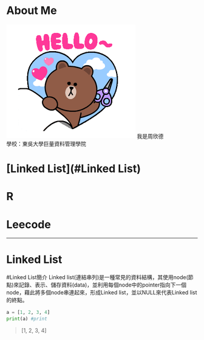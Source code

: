# About Me
<img src='tenor.gif'>
我是周欣德</br>
學校：東吳大學巨量資料管理學院


# [Linked List](#Linked List)  
# R
# Leecode 
----------
# **Linked List**
#Linked List簡介
Linked list(連結串列)是一種常見的資料結構，其使用node(節點)來記錄、表示、儲存資料(data)，並利用每個node中的pointer指向下一個node，藉此將多個node串連起來，形成Linked list，並以NULL來代表Linked list的終點。
```python
a = [1, 2, 3, 4]
print(a) #print
```
> [1, 2, 3, 4]
